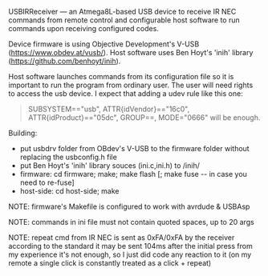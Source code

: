 USBIRReceiver — an Atmega8L-based USB device to receive IR NEC commands from remote
control and configurable host software to run commands upon receiving
configured codes.

Device firmware is using Objective Development's V-USB (https://www.obdev.at/vusb/).
Host software uses Ben Hoyt's 'inih' library (https://github.com/benhoyt/inih).

Host software launches commands from its configuration file so it is
important to run the program from ordinary user. The user will need
rights to access the usb device.
I expect that adding a udev rule like this one:
> SUBSYSTEM=="usb", ATTR{idVendor}=="16c0", ATTR{idProduct}=="05dc", GROUP==<group>, MODE="0666"
will be enough.

Building:
* put usbdrv folder from OBdev's V-USB to the firmware folder without
	replacing the usbconfig.h file
* put Ben Hoyt's 'inih' library souces (ini.c,ini.h) to <project-root>/inih/
* firmware: cd firmware; make; make flash [; make fuse -- in case you need to re-fuse]
* host-side: cd host-side; make

NOTE: firmware's Makefile is configured to work with avrdude & USBAsp

NOTE: commands in ini file must not contain quoted spaces, up to 20 args

NOTE: repeat cmd from IR NEC is sent as 0xFA/0xFA by the receiver
		according to the standard it may be sent 104ms after the initial press
		from my experience it's not enough, so I just did code any reaction to it
		(on my remote a single click is constantly treated as a click + repeat)
